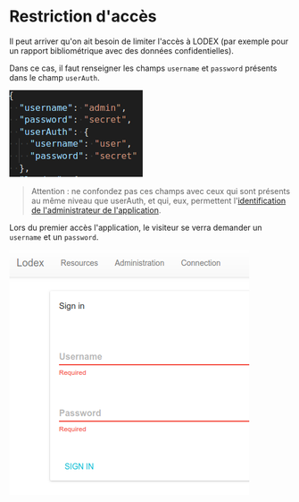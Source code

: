# Restriction d'accès

Il peut arriver qu'on ait besoin de limiter l'accès à LODEX \(par exemple pour un rapport bibliométrique avec des données confidentielles\).

Dans ce cas, il faut renseigner les champs `username` et `password` présents dans le champ `userAuth`.

![](/assets/ConfigurationRestrictionAccess.png)

> Attention : ne confondez pas ces champs avec ceux qui sont présents au même niveau que userAuth, et qui, eux, permettent l'[identification de l'administrateur de l'application](/Configuration/Authentification/README.md).

Lors du premier accès l'application, le visiteur se verra demander un `username` et un `password`. 

![](/assets/ConfigurationRestrictionAccesLogin.png)



